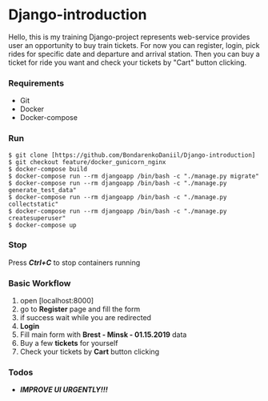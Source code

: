 # Django-introduction

Hello, this is my training Django-project represents web-service provides user 
an opportunity to buy train tickets. For now you can register, login, pick rides
for specific date and departure and arrival station. Then you can buy a ticket
for ride you want and check your tickets by "Cart" button clicking.

### Requirements

- Git
- Docker
- Docker-compose

### Run

```ch
$ git clone [https://github.com/BondarenkoDaniil/Django-introduction]
$ git checkout feature/docker_gunicorn_nginx
$ docker-compose build
$ docker-compose run --rm djangoapp /bin/bash -c "./manage.py migrate"
$ docker-compose run --rm djangoapp /bin/bash -c "./manage.py generate_test_data"
$ docker-compose run --rm djangoapp /bin/bash -c "./manage.py collectstatic"
$ docker-compose run --rm djangoapp /bin/bash -c "./manage.py createsuperuser"
$ docker-compose up
```

### Stop

Press ***Ctrl+C*** to stop containers running 


### Basic Workflow

1. open [localhost:8000]
2. go to **Register** page and fill the form
3. if success wait while you are redirected
4. **Login**
5. Fill main form with **Brest - Minsk - 01.15.2019** data
6. Buy a few **tickets** for yourself
7. Check your tickets by **Cart** button clicking

### Todos

- ***IMPROVE UI URGENTLY!!!***


